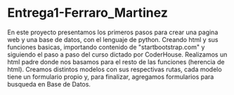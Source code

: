 # Entrega1-Ferraro_Martinez
En este proyecto presentamos los primeros pasos para crear una pagina web y una base de datos, con el lenguaje de python. 
Creando html y sus funciones basicas, importando contenido de "startbootstrap.com" y siguiendo el paso a paso del curso dictado por CoderHouse.
Realizamos un html padre donde nos basamos para el resto de las funciones (herencia de html). Creamos distintos modelos con sus respectivas rutas, cada modelo tiene un formulario propio y, para finalizar, agregamos formularios para busqueda en Base de Datos.
